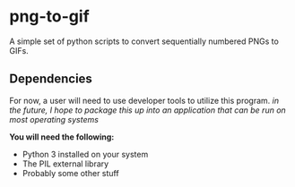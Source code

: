 # png-to-gif
A simple set of python scripts to convert sequentially numbered PNGs to GIFs.

## Dependencies

For now, a user will need to use developer tools to utilize this program.
*in the future, I hope to package this up into an application that can be run on most operating systems*

**You will need the following:**
- Python 3 installed on your system
- The PIL external library
- Probably some other stuff


